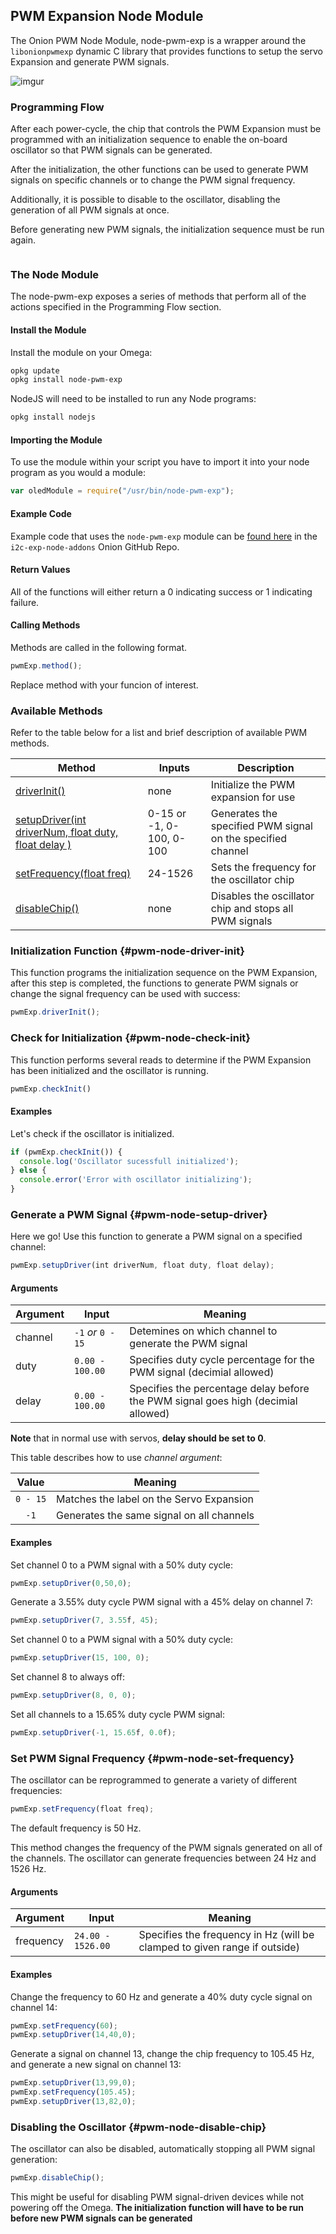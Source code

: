 ## PWM Expansion Node Module

The Onion PWM Node Module, node-pwm-exp is a wrapper around the `libonionpwmexp` dynamic C library that provides functions to setup the servo Expansion and generate PWM signals.


<!-- TODO: IMAGE reupload this to github -->

![imgur](http://i.imgur.com/aNoYCZc.png)


### Programming Flow

After each power-cycle, the chip that controls the PWM Expansion must be programmed with an initialization sequence to enable the on-board oscillator so that PWM signals can be generated.

After the initialization, the other functions can be used to generate PWM signals on specific channels or to change the PWM signal frequency.

Additionally, it is possible to disable to the oscillator, disabling the generation of all PWM signals at once.

Before generating new PWM signals, the initialization sequence must be run again.


```{r child = '../Shared/PWM-Refresher.md'}
```


### The Node Module

The node-pwm-exp exposes a series of methods that perform all of the actions specified in the Programming Flow section.

#### Install the Module

Install the module on your Omega:

``` bash
opkg update
opkg install node-pwm-exp
```

NodeJS will need to be installed to run any Node programs:
``` bash
opkg install nodejs
```

#### Importing the Module

To use the module within your script you have to import it into your node program as you would a module:

``` javascript
var oledModule = require("/usr/bin/node-pwm-exp");
```




#### Example Code

Example code that uses the `node-pwm-exp` module can be [found here](https://github.com/OnionIoT/i2c-exp-node-addons/blob/master/Examples/pwm_node_example.js) in the `i2c-exp-node-addons` Onion GitHub Repo.



#### Return Values

All of the functions will either return a 0 indicating success or 1 indicating failure.

#### Calling Methods

Methods are called in the following format.

``` javascript
pwmExp.method();
```

Replace method with your funcion of interest.


### Available Methods

Refer to the table below for a list and brief description of available PWM methods.

| Method                                               | Inputs                   | Description                                                 |
|------------------------------------------------------|--------------------------|-------------------------------------------------------------|
| [driverInit()](#pwm-node-driver-init)                                         | none                     | Initialize the PWM expansion for use                        |
| [setupDriver(int driverNum, float duty, float delay )](#pwm-node-setup-driver) | 0-15 or -1, 0-100, 0-100 | Generates the specified PWM signal on the specified channel |
| [setFrequency(float freq)](#pwm-node-set-frequency)                             | 24-1526                  | Sets the frequency for the oscillator chip                  |
| [disableChip()](#pwm-node-disable-chip)                                        | none                     | Disables the oscillator chip and stops all PWM signals      |


### Initialization Function {#pwm-node-driver-init}

This function programs the initialization sequence on the PWM Expansion, after this step is completed, the functions to generate PWM signals or change the signal frequency can be used with success:
``` javascript
pwmExp.driverInit();
```

### Check for Initialization {#pwm-node-check-init}

This function performs several reads to determine if the PWM Expansion has been initialized and the oscillator is running.
```javascript
pwmExp.checkInit()
```

#### Examples

Let's check if the oscillator is initialized.
```javascript
if (pwmExp.checkInit()) {
  console.log('Oscillator sucessfull initialized');
} else {
  console.error('Error with oscillator initializing');
}
```

### Generate a PWM Signal {#pwm-node-setup-driver}

Here we go! Use this function to generate a PWM signal on a specified channel:

``` javascript
pwmExp.setupDriver(int driverNum, float duty, float delay);
```

#### Arguments

| Argument | Input | Meaning |
|----------|-------|---------|
| channel   |  `-1` *or* `0 - 15`  |  Detemines on which channel to generate the PWM signal  |
| duty      |  `0.00 - 100.00`  |  Specifies duty cycle percentage for the PWM signal  (decimial allowed)  |
| delay     |  `0.00 - 100.00`  |  Specifies the percentage delay before the PWM signal goes high (decimial allowed) |

**Note** that in normal use with servos,  **delay should be set to 0**.

This table describes how to use *channel argument*:

|    Value    | Meaning                                   |
|:-----------:|-------------------------------------------|
|  `0 - 15` | Matches the label on the Servo Expansion  |
|   `-1`    | Generates the same signal on all channels |

#### Examples

Set channel 0 to a PWM signal with a 50% duty cycle:

``` javascript
pwmExp.setupDriver(0,50,0);
```

Generate a 3.55% duty cycle PWM signal with a 45% delay on channel 7:

``` javascript
pwmExp.setupDriver(7, 3.55f, 45);
```

Set channel 0 to a PWM signal with a 50% duty cycle:
``` javascript
pwmExp.setupDriver(15, 100, 0);
```

Set channel 8 to always off:
``` javascript
pwmExp.setupDriver(8, 0, 0);
```

Set all channels to a 15.65% duty cycle PWM signal:
``` javascript
pwmExp.setupDriver(-1, 15.65f, 0.0f);
```

### Set PWM Signal Frequency {#pwm-node-set-frequency}

The oscillator can be reprogrammed to generate a variety of different frequencies:
``` javascript
pwmExp.setFrequency(float freq);
```
The default frequency is 50 Hz.

This method changes the frequency of the PWM signals generated on all of the channels. The oscillator can generate frequencies between 24 Hz and 1526 Hz.

#### Arguments

|  Argument  |  Input                |  Meaning                        |
|------------|-----------------------|---------------------------------|
| frequency  |  `24.00 - 1526.00`  |  Specifies the frequency in Hz (will be clamped to given range if outside)  |

#### Examples

Change the frequency to 60 Hz and generate a 40% duty cycle signal on channel 14:

``` javascript
pwmExp.setFrequency(60);
pwmExp.setupDriver(14,40,0);
```

Generate a signal on channel 13, change the chip frequency to 105.45 Hz, and generate a new signal on channel 13:
``` javascript
pwmExp.setupDriver(13,99,0);
pwmExp.setFrequency(105.45);
pwmExp.setupDriver(13,82,0);
```

### Disabling the Oscillator {#pwm-node-disable-chip}

The oscillator can also be disabled, automatically stopping all PWM signal generation:

``` javascript
pwmExp.disableChip();
```

This might be useful for disabling PWM signal-driven devices while not powering off the Omega. **The initialization function will have to be run before new PWM signals can be generated**
